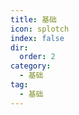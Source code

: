 ```yaml
---
title: 基础
icon: splotch
index: false
dir:
  order: 2
category:
  - 基础
tag:
  - 基础
---
```


<Catalog />
